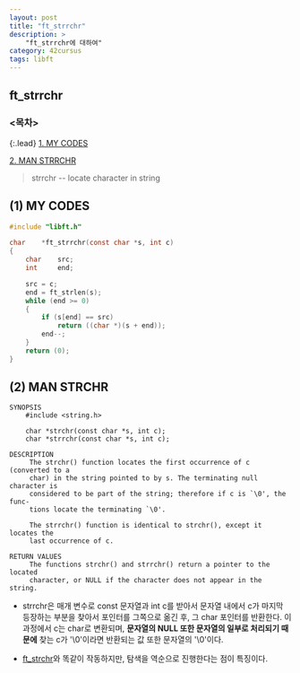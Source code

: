 ```yaml
---
layout: post
title: "ft_strrchr"
description: >
    "ft_strrchr에 대하여"
category: 42cursus
tags: libft
---
```

## ft_strrchr

### <목차>
{:.lead}
[1. MY CODES](#1-my-codes)

[2. MAN STRRCHR](#2-man-strchr)

> strrchr -- locate character in string

## (1) MY CODES
~~~c
#include "libft.h"

char	*ft_strrchr(const char *s, int c)
{
	char	src;
	int		end;

	src = c;
	end = ft_strlen(s);
	while (end >= 0)
	{
		if (s[end] == src)
			return ((char *)(s + end));
		end--;
	}
	return (0);
}
~~~

## (2) MAN STRCHR
~~~plain
SYNOPSIS
	#include <string.h>

	char *strchr(const char *s, int c);
	char *strrchr(const char *s, int c);

DESCRIPTION
     The strchr() function locates the first occurrence of c (converted to a
     char) in the string pointed to by s. The terminating null character is
     considered to be part of the string; therefore if c is `\0', the func-
     tions locate the terminating `\0'.

     The strrchr() function is identical to strchr(), except it locates the
     last occurrence of c.

RETURN VALUES
     The functions strchr() and strrchr() return a pointer to the located
     character, or NULL if the character does not appear in the string.
~~~

- strrchr은 매개 변수로 const 문자열과 int c를 받아서 문자열 내에서 c가 마지막 등장하는 부분을 찾아서 포인터를 그쪽으로 옮긴 후, 그 char 포인터를 반환한다. 이 과정에서 c는 char로 변환되며, **문자열의 NULL 또한 문자열의 일부로 처리되기 때문에** 찾는 c가 '\0'이라면 반환되는 값 또한 문자열의 '\0'이다.

- [ft_strchr](https://espebaum.github.io/libft/2023-10-05-ft-strchr/)와 똑같이 작동하지만, 탐색을 역순으로 진행한다는 점이 특징이다.